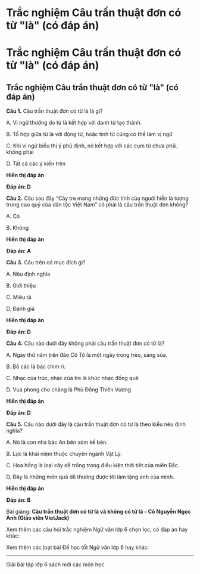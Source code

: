 # Trắc nghiệm Câu trần thuật đơn có từ "là" (có đáp án)

# Trắc nghiệm Câu trần thuật đơn có từ "là" (có đáp án)

## Trắc nghiệm Câu trần thuật đơn có từ "là" (có đáp án)

**Câu 1.** Câu trần thuật đơn có từ là là gì?

A. Vị ngữ thường do từ là kết hợp với danh từ tạo thành.

B. Tổ hợp giữa từ là với động từ, hoặc tính từ cũng có thể làm vị ngữ

C. Khi vị ngữ biểu thị ý phủ định, nó kết hợp với các cụm từ chưa phải, không phải

D. Tất cả các ý kiến trên

**Hiển thị đáp án**

**Đáp án: D**

**Câu 2.** Câu sau đây “Cây tre mang những đức tính của người hiền là tượng trưng cao quý của dân tộc Việt Nam” có phải là câu trần thuật đơn không?

A. Có

B. Không

**Hiển thị đáp án**

**Đáp án: A**

**Câu 3.** Câu trên có mục đích gì?

A. Nêu định nghĩa

B. Giới thiệu

C. Miêu tả

D. Đánh giá

**Hiển thị đáp án**

**Đáp án: D**

**Câu 4.** Câu nào dưới đây không phải câu trần thuật đơn có từ là?

A. Ngày thứ năm trên đảo Cô Tô là một ngày trong trẻo, sáng sủa.

B. Bồ các là bác chim ri.

C. Nhạc của trúc, nhạc của tre là khúc nhạc đồng quê

D. Vua phong cho chàng là Phù Đổng Thiên Vương

**Hiển thị đáp án**

**Đáp án: D**

**Câu 5.** Câu nào dưới đây là câu trần thuật đơn có từ là theo kiểu nêu định nghĩa?

A. Nó là con nhà bác An bên xóm kế bên.

B. Lực là khái niệm thuộc chuyên ngành Vật Lý.

C. Hoa hồng là loại cây dễ trồng trong điều kiện thời tiết của miền Bắc.

D. Đây là những món quà dễ thương được tôi làm tặng anh của mình.

**Hiển thị đáp án**

**Đáp án: B**

Bài giảng: **Câu trần thuật đơn có từ là và không có từ là - Cô Nguyễn Ngọc Anh (Giáo viên VietJack)**

Xem thêm các câu hỏi trắc nghiệm Ngữ văn lớp 6 chọn lọc, có đáp án hay khác:

Xem thêm các loạt bài Để học tốt Ngữ văn lớp 6 hay khác:

* * *

Giải bài tập lớp 6 sách mới các môn học
